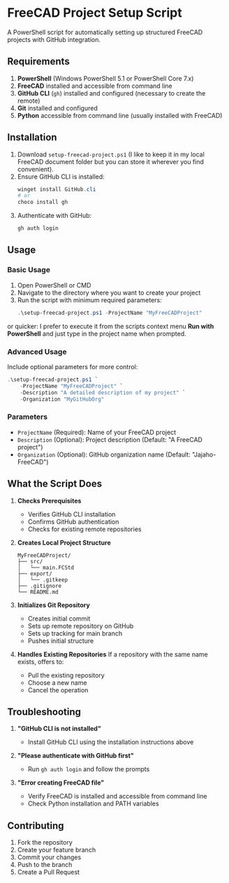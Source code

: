 # FreeCAD Project Setup Script

A PowerShell script for automatically setting up structured FreeCAD projects with GitHub integration.

## Requirements

1. **PowerShell** (Windows PowerShell 5.1 or PowerShell Core 7.x)
2. **FreeCAD** installed and accessible from command line
3. **GitHub CLI** (`gh`) installed and configured (necessary to create the remote)
4. **Git** installed and configured
5. **Python** accessible from command line (usually installed with FreeCAD)

## Installation

1. Download `setup-freecad-project.ps1` (I like to keep it in my local FreeCAD document folder but you can store it wherever you find convenient).
2. Ensure GitHub CLI is installed:
   ```powershell
   winget install GitHub.cli
   # or
   choco install gh
   ```
3. Authenticate with GitHub:
   ```powershell
   gh auth login
   ```

## Usage

### Basic Usage

1. Open PowerShell or CMD
2. Navigate to the directory where you want to create your project
3. Run the script with minimum required parameters:
   ```powershell
   .\setup-freecad-project.ps1 -ProjectName "MyFreeCADProject"
   ```

or quicker: I prefer to execute it from the scripts context menu **Run with PowerShell** and just type in the project name when prompted.

### Advanced Usage

Include optional parameters for more control:
```powershell
.\setup-freecad-project.ps1 `
    -ProjectName "MyFreeCADProject" `
    -Description "A detailed description of my project" `
    -Organization "MyGitHubOrg"
```

### Parameters

- `ProjectName` (Required): Name of your FreeCAD project
- `Description` (Optional): Project description (Default: "A FreeCAD project")
- `Organization` (Optional): GitHub organization name (Default: "Jajaho-FreeCAD")

## What the Script Does

1. **Checks Prerequisites**
   - Verifies GitHub CLI installation
   - Confirms GitHub authentication
   - Checks for existing remote repositories

2. **Creates Local Project Structure**
   ```
   MyFreeCADProject/
   ├── src/
   │   └── main.FCStd
   ├── export/
   │   └── .gitkeep
   ├── .gitignore
   └── README.md
   ```

3. **Initializes Git Repository**
   - Creates initial commit
   - Sets up remote repository on GitHub
   - Sets up tracking for main branch
   - Pushes initial structure

4. **Handles Existing Repositories**
   If a repository with the same name exists, offers to:
   - Pull the existing repository
   - Choose a new name
   - Cancel the operation

## Troubleshooting

1. **"GitHub CLI is not installed"**
   - Install GitHub CLI using the installation instructions above

2. **"Please authenticate with GitHub first"**
   - Run `gh auth login` and follow the prompts

3. **"Error creating FreeCAD file"**
   - Verify FreeCAD is installed and accessible from command line
   - Check Python installation and PATH variables

## Contributing

1. Fork the repository
2. Create your feature branch
3. Commit your changes
4. Push to the branch
5. Create a Pull Request

